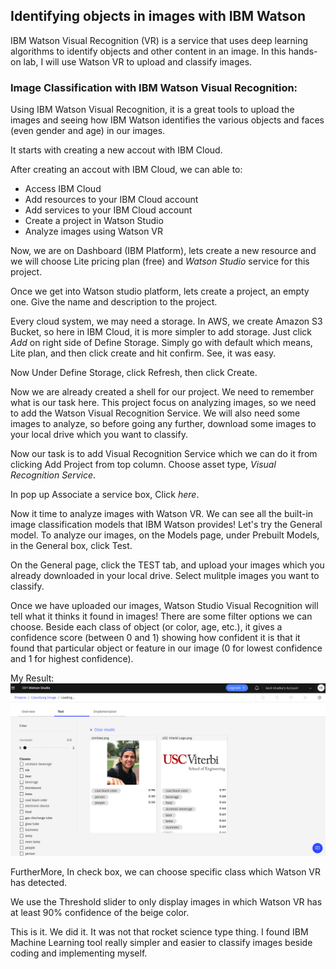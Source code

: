 ## Identifying objects in images with IBM Watson
IBM Watson Visual Recognition (VR) is a service that uses deep learning algorithms to identify objects and other content in an image. In this hands-on lab, I will use Watson VR to upload and classify images. 

### Image Classification with IBM Watson Visual Recognition:

Using IBM Watson Visual Recognition, it is a great tools to upload the images and seeing how IBM Watson identifies the various objects and faces (even gender and age) in our images.

It starts with creating a new accout with IBM Cloud. 

After creating an accout with IBM Cloud, we can able to:
- Access IBM Cloud
- Add resources to your IBM Cloud account
- Add services to your IBM Cloud account
- Create a project in Watson Studio
- Analyze images using Watson VR

Now, we are on Dashboard (IBM Platform), lets create a new resource and we will choose Lite pricing plan (free) and *Watson Studio* service for this project.

Once we get into Watson studio platform, lets create a project, an empty one. Give the name and description to the project. 

Every cloud system, we may need a storage. In AWS, we create Amazon S3 Bucket, so here in IBM Cloud, it is more simpler to add storage.
Just click *Add* on right side of Define Storage. Simply go with default which means, Lite plan, and then click create and hit confirm. See, it was easy. 

Now Under Define Storage, click Refresh, then click Create.

Now we are already created a shell for our project. We need to remember what is our task here.
This project focus on analyzing images, so we need to add the Watson Visual Recognition Service. We will also need some images to analyze, so before going any further, download some images to your local drive which you want to classify. 

Now our task is to add Visual Recognition Service which we can do it from clicking Add Project from top column. Choose asset type, *Visual Recognition Service*.

In pop up Associate a service box, Click *here*. 

Now it time to analyze images with Watson VR. We can see all the built-in image classification models that IBM Watson provides! Let's try the General model. To analyze our images, on the Models page, under Prebuilt Models, in the General box, click Test.

On the General page, click the TEST tab, and upload your images which you already downloaded in your local drive. Select mulitple images you want to classify. 

Once we have uploaded our images, Watson Studio Visual Recognition will tell what it thinks it found in images! There are some filter options we can choose. Beside each class of object (or color, age, etc.), it gives a confidence score (between 0 and 1) showing how confident it is that it found that particular object or feature in our image (0 for lowest confidence and 1 for highest confidence).

My Result:    
![WatsonVR](WatsonVR.png)   

FurtherMore, In check box, we can choose specific class which Watson VR has detected.

We use the Threshold slider to only display images in which Watson VR has at least 90% confidence of the beige color. 

This is it. We did it. It was not that rocket science type thing. I found IBM Machine Learning tool really simpler and easier to classify images beside coding and implementing myself.